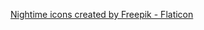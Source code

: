<a href="https://www.flaticon.com/free-icons/nightime" title="nightime icons">Nightime icons created by Freepik - Flaticon</a>